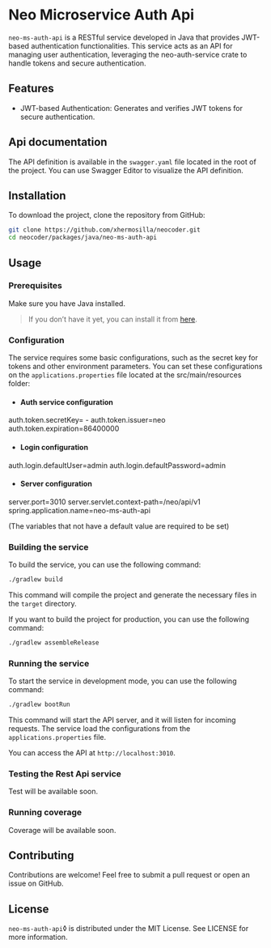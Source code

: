 # Neo Microservice Auth Api

`neo-ms-auth-api` is a RESTful service developed in Java that provides JWT-based authentication functionalities. This service acts as an API for managing user authentication, leveraging the neo-auth-service crate to handle tokens and secure authentication.

## Features

- JWT-based Authentication: Generates and verifies JWT tokens for secure authentication.

## Api documentation

The API definition is available in the `swagger.yaml` file located in the root of the project. You can use Swagger Editor to visualize the API definition.

## Installation

To download the project, clone the repository from GitHub:

```bash
git clone https://github.com/xhermosilla/neocoder.git
cd neocoder/packages/java/neo-ms-auth-api
```

## Usage

### Prerequisites

Make sure you have Java installed. 

> If you don’t have it yet, you can install it from [here](https://www.oracle.com/es/java/technologies/downloads/).

### Configuration

The service requires some basic configurations, such as the secret key for tokens and other environment parameters. You can set these configurations on the `applications.properties` file located at the src/main/resources folder:

- #### Auth service configuration
auth.token.secretKey= -
auth.token.issuer=neo
auth.token.expiration=86400000

- #### Login configuration
auth.login.defaultUser=admin
auth.login.defaultPassword=admin

- #### Server configuration
server.port=3010
server.servlet.context-path=/neo/api/v1
spring.application.name=neo-ms-auth-api

(The variables that not have a default value are required to be set)

### Building the service

To build the service, you can use the following command:

```bash
./gradlew build
```

This command will compile the project and generate the necessary files in the `target` directory.

If you want to build the project for production, you can use the following command:

```bash
./gradlew assembleRelease
```

### Running the service

To start the service in development mode, you can use the following command:

```bash
./gradlew bootRun
```

This command will start the API server, and it will listen for incoming requests. The service load the configurations from the `applications.properties` file. 

You can access the API at `http://localhost:3010`.

### Testing the Rest Api service

Test will be available soon.

### Running coverage

Coverage will be available soon.

## Contributing

Contributions are welcome! Feel free to submit a pull request or open an issue on GitHub.

## License

`neo-ms-auth-api`◊ is distributed under the MIT License. See LICENSE for more information.